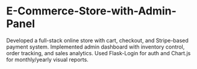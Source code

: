 # E-Commerce-Store-with-Admin-Panel
Developed a full-stack online store with cart, checkout, and Stripe-based payment system. Implemented admin dashboard with inventory control, order tracking, and sales analytics. Used Flask-Login for auth and Chart.js for monthly/yearly visual reports.
